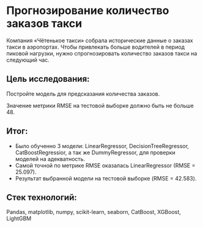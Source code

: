 # Прогнозирование количество заказов такси

Компания «Чётенькое такси» собрала исторические данные о заказах такси в аэропортах. Чтобы привлекать больше водителей в период пиковой нагрузки, нужно спрогнозировать количество заказов такси на следующий час. 

## Цель исследования:

Постройте модель для предсказания количества заказов.

Значение метрики RMSE на тестовой выборке должно быть не больше 48.

## Итог:

- Было обученно 3 модели: LinearRegressor, DecisionTreeRegressor, CatBoostRegressior, а так же DummyRegressor, для проверки моделей на адекватность.
- Самой точной по метрике RMSE оказалась LinearRegressor (RMSE = 25.097).
- Результат выбранной модели на тестовой выборке (RMSE = 42.583).

## Стек технологий:

Pandas, matplotlib, numpy, scikit-learn, seaborn, CatBoost, XGBoost, LightGBM
